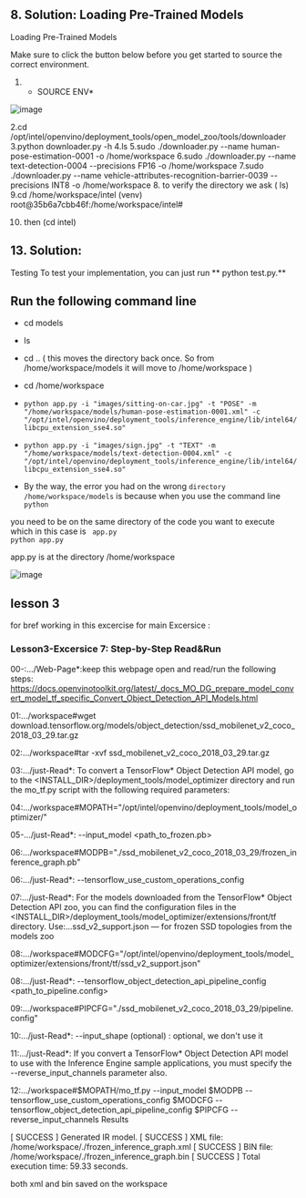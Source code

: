 
## 8. Solution: Loading Pre-Trained Models

 Loading Pre-Trained Models

Make sure to click the button below before you get started to source the correct environment.

1. * SOURCE ENV*

![image](https://user-images.githubusercontent.com/36210723/71602152-89ae2400-2b5f-11ea-9920-4d69272104a0.png)


2.cd /opt/intel/openvino/deployment_tools/open_model_zoo/tools/downloader
3.python downloader.py -h
4.ls
5.sudo ./downloader.py --name human-pose-estimation-0001 -o /home/workspace
6.sudo ./downloader.py --name text-detection-0004 --precisions FP16 -o /home/workspace
7.sudo ./downloader.py --name vehicle-attributes-recognition-barrier-0039 --precisions INT8 -o /home/workspace
8. to verify the directory we ask  ( ls)
9.cd /home/workspace/intel
(venv) root@35b6a7cbb46f:/home/workspace/intel#

10. then (cd intel)

## 13. Solution:

Testing
To test your implementation, you can just run ** python test.py.**


## Run the following command line

- cd models 

- ls

- cd ..   ( this moves the directory back once. So from /home/workspace/models it will move to /home/workspace )

-  cd /home/workspace

- `python app.py -i "images/sitting-on-car.jpg" -t "POSE" -m "/home/workspace/models/human-pose-estimation-0001.xml" -c "/opt/intel/openvino/deployment_tools/inference_engine/lib/intel64/libcpu_extension_sse4.so"`

- `python app.py -i "images/sign.jpg" -t "TEXT" -m "/home/workspace/models/text-detection-0004.xml" -c "/opt/intel/openvino/deployment_tools/inference_engine/lib/intel64/libcpu_extension_sse4.so"`


 - By the way, the error you had on the wrong  `directory /home/workspace/models`   is because when you use the command line
`python`

you need to be on the same directory of the code you want to execute which in this case is ` app.py`   
`python app.py`

app.py is at the directory /home/workspace

![image](https://user-images.githubusercontent.com/36210723/71599174-65981600-2b52-11ea-8d53-73ae9e7fe3e7.png)





## lesson 3


for bref working in this excercise  for main Excersice :

### Lesson3-Excersice 7: Step-by-Step Read&Run


00-:.../Web-Page*:keep this webpage open and read/run the following steps:
https://docs.openvinotoolkit.org/latest/_docs_MO_DG_prepare_model_convert_model_tf_specific_Convert_Object_Detection_API_Models.html

01:.../workspace#wget download.tensorflow.org/models/object_detection/ssd_mobilenet_v2_coco_2018_03_29.tar.gz

02:.../workspace#tar -xvf ssd_mobilenet_v2_coco_2018_03_29.tar.gz

03:.../just-Read*: To convert a TensorFlow* Object Detection API model, go to the <INSTALL_DIR>/deployment_tools/model_optimizer directory and run the mo_tf.py script with the following required parameters:

04:.../workspace#MOPATH="/opt/intel/openvino/deployment_tools/model_optimizer/"

05-.../just-Read*: --input_model <path_to_frozen.pb>

06:.../workspace#MODPB="./ssd_mobilenet_v2_coco_2018_03_29/frozen_inference_graph.pb"

06:.../just-Read*: --tensorflow_use_custom_operations_config

07:.../just-Read*: For the models downloaded from the TensorFlow* Object Detection API zoo, you can find the configuration files in the <INSTALL_DIR>/deployment_tools/model_optimizer/extensions/front/tf directory. Use:...ssd_v2_support.json — for frozen SSD topologies from the models zoo

08:.../workspace#MODCFG="/opt/intel/openvino/deployment_tools/model_optimizer/extensions/front/tf/ssd_v2_support.json"

08:.../just-Read*: --tensorflow_object_detection_api_pipeline_config <path_to_pipeline.config>

09:.../workspace#PIPCFG="./ssd_mobilenet_v2_coco_2018_03_29/pipeline.config"

10:.../just-Read*: --input_shape (optional) : optional, we don't use it

11:.../just-Read*: If you convert a TensorFlow* Object Detection API model to use with the Inference Engine sample applications, you must specify the --reverse_input_channels parameter also.

12:.../workspace#$MOPATH/mo_tf.py --input_model $MODPB --tensorflow_use_custom_operations_config $MODCFG --tensorflow_object_detection_api_pipeline_config $PIPCFG --reverse_input_channels
Results


[ SUCCESS ] Generated IR model.
[ SUCCESS ] XML file: /home/workspace/./frozen_inference_graph.xml
[ SUCCESS ] BIN file: /home/workspace/./frozen_inference_graph.bin
[ SUCCESS ] Total execution time: 59.33 seconds.

both xml and bin saved on the workspace
